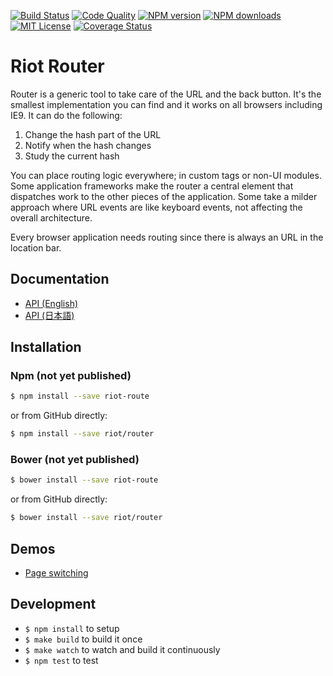 [![Build Status][travis-image]][travis-url]
[![Code Quality][codeclimate-image]][codeclimate-url]
[![NPM version][npm-version-image]][npm-url]
[![NPM downloads][npm-downloads-image]][npm-url]
[![MIT License][license-image]][license-url]
[![Coverage Status][coverage-image]][coverage-url]

# Riot Router

Router is a generic tool to take care of the URL and the back button. It's the smallest implementation you can find and it works on all browsers including IE9. It can do the following:

1. Change the hash part of the URL
2. Notify when the hash changes
3. Study the current hash

You can place routing logic everywhere; in custom tags or non-UI modules. Some application frameworks make the router a central element that dispatches work to the other pieces of the application. Some take a milder approach where URL events are like keyboard events, not affecting the overall architecture.

Every browser application needs routing since there is always an URL in the location bar.

## Documentation

- [API (English)](doc/)
- [API (日本語)](doc/ja/)

## Installation

### Npm (not yet published)

```bash
$ npm install --save riot-route
```

or from GitHub directly:

```bash
$ npm install --save riot/router
```

### Bower (not yet published)

```bash
$ bower install --save riot-route
```

or from GitHub directly:

```bash
$ bower install --save riot/router
```

## Demos

- [Page switching](http://riotjs.com/examples/plunker/?app=router-page-switcher)

## Development

- `$ npm install` to setup
- `$ make build` to build it once
- `$ make watch` to watch and build it continuously
- `$ npm test` to test

[travis-image]:https://img.shields.io/travis/riot/observable.svg?style=flat-square
[travis-url]:https://travis-ci.org/riot/router

[license-image]:http://img.shields.io/badge/license-MIT-000000.svg?style=flat-square
[license-url]:LICENSE.txt

[npm-version-image]:http://img.shields.io/npm/v/riot-route.svg?style=flat-square
[npm-downloads-image]:http://img.shields.io/npm/dm/riot-route.svg?style=flat-square
[npm-url]:https://npmjs.org/package/riot-route

[coverage-image]:https://img.shields.io/coveralls/riot/router/master.svg?style=flat-square
[coverage-url]:https://coveralls.io/r/riot/router/?branch=master

[codeclimate-image]:https://img.shields.io/codeclimate/github/riot/router.svg?style=flat-square
[codeclimate-url]:https://codeclimate.com/github/riot/router
